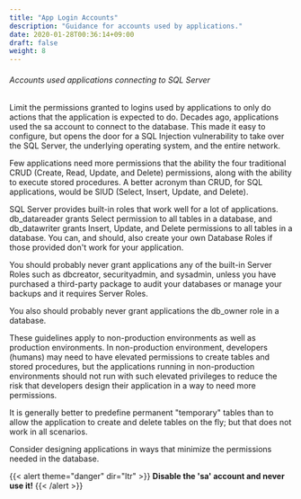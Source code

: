```yaml
---
title: "App Login Accounts"
description: "Guidance for accounts used by applications."
date: 2020-01-28T00:36:14+09:00
draft: false
weight: 8
---
```


###### Accounts used applications connecting to SQL Server

Limit the permissions granted to logins used by applications to only do actions that the application is expected to do.  Decades ago, applications used the sa account to connect to the database.  This made it easy to configure, but opens the door for a SQL Injection vulnerability to take over the SQL Server, the underlying operating system, and the entire network.

Few applications need more permissions that the ability the four traditional CRUD (Create, Read, Update, and Delete) permissions, along with the ability to execute stored procedures.  A better acronym than CRUD, for SQL applications, would be SIUD (Select, Insert, Update, and Delete).

SQL Server provides built-in roles that work well for a lot of applications.  db_datareader grants Select permission to all tables in a database, and db_datawriter grants Insert, Update, and Delete permissions to all tables in a database.  You can, and should, also create your own Database Roles if those provided don't work for your application.

You should probably never grant applications any of the built-in Server Roles such as dbcreator, securityadmin, and sysadmin, unless you have purchased a third-party package to audit your databases or manage your backups and it requires Server Roles.  

You also should probably never grant applications the db_owner role in a database.

These guidelines apply to non-production environments as well as production environments.  In non-production environment, developers (humans) may need to have elevated permissions to create tables and stored procedures, but the applications running in non-production environments should not run with such elevated privileges to reduce the risk that developers design their application in a way to need more permissions.

It is generally better to predefine permanent "temporary" tables than to allow the application to create and delete tables on the fly; but that does not work in all scenarios.

Consider designing applications in ways that minimize the permissions needed in the database.

{{< alert theme="danger" dir="ltr" >}} **Disable the 'sa' account and never use it!**
{{< /alert >}}